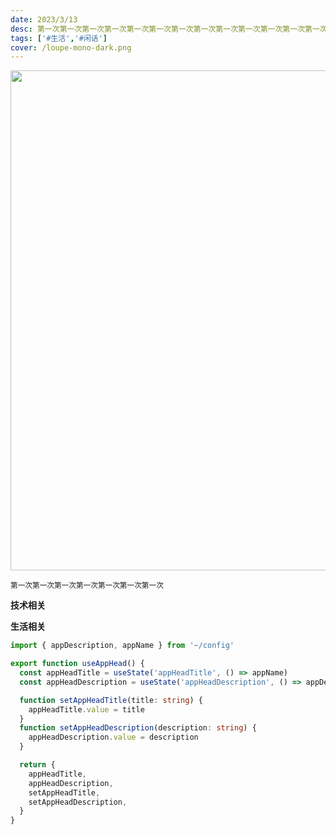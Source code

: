 ```yaml
---
date: 2023/3/13
desc: 第一次第一次第一次第一次第一次第一次第一次第一次第一次第一次第一次第一次第一次第一次第一次第一次第一次第一次第一次第一次第一次第一次第一次第一次第一次第一次第一次第一次
tags: ['#生活','#闲话']
cover: /loupe-mono-dark.png
---
```


<img src="https://cdn.jsdelivr.net/gh/pinky-pig/pic-bed/images20230313114545.png" width=800/>  

<small>第一次第一次第一次第一次第一次第一次第一次</small>  

**技术相关**


**生活相关**  


```ts
import { appDescription, appName } from '~/config'

export function useAppHead() {
  const appHeadTitle = useState('appHeadTitle', () => appName)
  const appHeadDescription = useState('appHeadDescription', () => appDescription)

  function setAppHeadTitle(title: string) {
    appHeadTitle.value = title
  }
  function setAppHeadDescription(description: string) {
    appHeadDescription.value = description
  }

  return {
    appHeadTitle,
    appHeadDescription,
    setAppHeadTitle,
    setAppHeadDescription,
  }
}
```
